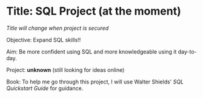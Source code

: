 # Title: SQL Project (at the moment)
*Title will change when project is secured*

Objective: Expand SQL skills!!

Aim: Be more confident using SQL and more knowledgeable using it day-to-day.

Project: **unknown** (still looking for ideas online)

Book: To help me go through this project, I will use Walter Shields' *SQL Quickstart Guide* for guidance.
